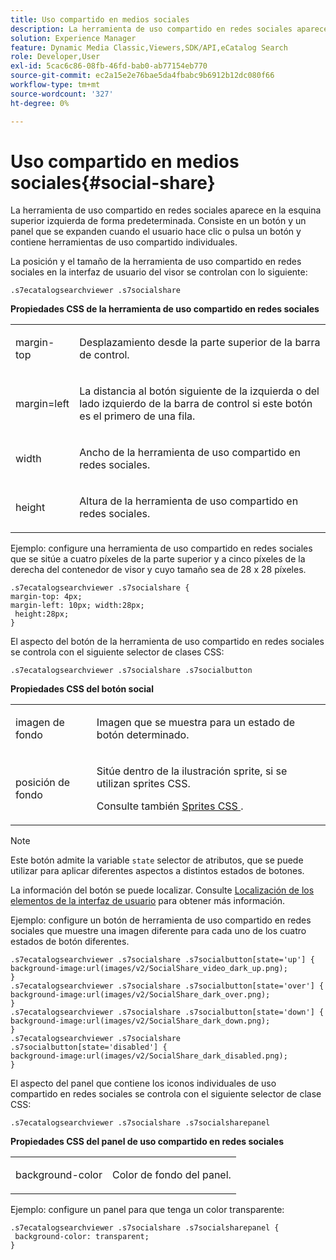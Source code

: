 ```yaml
---
title: Uso compartido en medios sociales
description: La herramienta de uso compartido en redes sociales aparece en la esquina superior izquierda de forma predeterminada. Consiste en un botón y un panel que se expanden cuando el usuario hace clic o pulsa un botón y contiene herramientas de uso compartido individuales.
solution: Experience Manager
feature: Dynamic Media Classic,Viewers,SDK/API,eCatalog Search
role: Developer,User
exl-id: 5cac6c86-08fb-46fd-bab0-ab77154eb770
source-git-commit: ec2a15e2e76bae5da4fbabc9b6912b12dc080f66
workflow-type: tm+mt
source-wordcount: '327'
ht-degree: 0%

---
```


# Uso compartido en medios sociales{#social-share}

La herramienta de uso compartido en redes sociales aparece en la esquina superior izquierda de forma predeterminada. Consiste en un botón y un panel que se expanden cuando el usuario hace clic o pulsa un botón y contiene herramientas de uso compartido individuales.

<!--<a id="section_061E550C1C1D4DB2BD663A898895B38C"></a>-->

La posición y el tamaño de la herramienta de uso compartido en redes sociales en la interfaz de usuario del visor se controlan con lo siguiente:

```
.s7ecatalogsearchviewer .s7socialshare
```

**Propiedades CSS de la herramienta de uso compartido en redes sociales**

<table id="table_C48C56E696304C9BAFEE71BA9EA9A174"> 
 <tbody> 
  <tr> 
   <td colname="col1"> <p> <span class="codeph"> margin-top </span> </p> </td> 
   <td colname="col2"> <p> Desplazamiento desde la parte superior de la barra de control. </p> </td> 
  </tr> 
  <tr> 
   <td colname="col1"> <p> <span class="codeph"> margin=left </span> </p> </td> 
   <td colname="col2"> <p> La distancia al botón siguiente de la izquierda o del lado izquierdo de la barra de control si este botón es el primero de una fila. </p> </td> 
  </tr> 
  <tr> 
   <td colname="col1"> <p> <span class="codeph"> width </span> </p> </td> 
   <td colname="col2"> <p> Ancho de la herramienta de uso compartido en redes sociales. </p> </td> 
  </tr> 
  <tr> 
   <td colname="col1"> <p> <span class="codeph"> height </span> </p> </td> 
   <td colname="col2"> <p>Altura de la herramienta de uso compartido en redes sociales. </p> </td> 
  </tr> 
 </tbody> 
</table>

Ejemplo: configure una herramienta de uso compartido en redes sociales que se sitúe a cuatro píxeles de la parte superior y a cinco píxeles de la derecha del contenedor de visor y cuyo tamaño sea de 28 x 28 píxeles.

```
.s7ecatalogsearchviewer .s7socialshare { 
margin-top: 4px; 
margin-left: 10px; width:28px; 
 height:28px; 
}
```

El aspecto del botón de la herramienta de uso compartido en redes sociales se controla con el siguiente selector de clases CSS:

```
.s7ecatalogsearchviewer .s7socialshare .s7socialbutton
```

**Propiedades CSS del botón social**

<table id="table_A18B6978EC304C378F5FE92DD44D138D"> 
 <tbody> 
  <tr> 
   <td colname="col1"> <p> <span class="codeph"> imagen de fondo </span> </p> </td> 
   <td colname="col2"> <p> Imagen que se muestra para un estado de botón determinado. </p> </td> 
  </tr> 
  <tr> 
   <td colname="col1"> <p> <span class="codeph"> posición de fondo </span> </p> </td> 
   <td colname="col2"> <p> Sitúe dentro de la ilustración sprite, si se utilizan sprites CSS. </p> <p>Consulte también <a href="../../../c-html5-s7-aem-asset-viewers/c-html5-ecatsearch-viewer-about/c-html5-ecatsearch-viewer-customizingviewer/c-html5-ecatsearch-viewer-customizingviewer.md#section-9d570f95eb2443aca74c1b02f6e89aff" format="dita" scope="local"> Sprites CSS </a>. </p> </td> 
  </tr> 
 </tbody> 
</table>

>[!NOTE]
>
>Este botón admite la variable `state` selector de atributos, que se puede utilizar para aplicar diferentes aspectos a distintos estados de botones.

La información del botón se puede localizar. Consulte [Localización de los elementos de la interfaz de usuario](../../../c-html5-s7-aem-asset-viewers/c-html5-ecatsearch-viewer-about/c-html5-ecatsearch-viewer-localization.md#concept-cbfc39344c494eb7b9f6a272cff0cc74) para obtener más información.

Ejemplo: configure un botón de herramienta de uso compartido en redes sociales que muestre una imagen diferente para cada uno de los cuatro estados de botón diferentes.

```
.s7ecatalogsearchviewer .s7socialshare .s7socialbutton[state='up'] { 
background-image:url(images/v2/SocialShare_video_dark_up.png); 
} 
.s7ecatalogsearchviewer .s7socialshare .s7socialbutton[state='over'] { 
background-image:url(images/v2/SocialShare_dark_over.png); 
} 
.s7ecatalogsearchviewer .s7socialshare .s7socialbutton[state='down'] { 
background-image:url(images/v2/SocialShare_dark_down.png); 
} 
.s7ecatalogsearchviewer .s7socialshare .s7socialbutton[state='disabled'] { 
background-image:url(images/v2/SocialShare_dark_disabled.png); 
}
```

El aspecto del panel que contiene los iconos individuales de uso compartido en redes sociales se controla con el siguiente selector de clase CSS:

```
.s7ecatalogsearchviewer .s7socialshare .s7socialsharepanel
```

**Propiedades CSS del panel de uso compartido en redes sociales**

<table id="table_86E777A5851F47D6A49D966E24A9A6CD"> 
 <tbody> 
  <tr> 
   <td colname="col1"> <p> <span class="codeph"> background-color </span> </p> </td> 
   <td colname="col2"> <p>Color de fondo del panel. </p> </td> 
  </tr> 
 </tbody> 
</table>

Ejemplo: configure un panel para que tenga un color transparente:

```
.s7ecatalogsearchviewer .s7socialshare .s7socialsharepanel { 
 background-color: transparent; 
}
```
